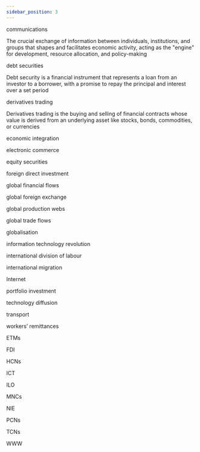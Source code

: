 ```yaml
---
sidebar_position: 3
---
```




communications

The crucial exchange of information between individuals, institutions, and groups that shapes and facilitates economic activity, acting as the "engine" for development, resource allocation, and policy-making

debt securities

Debt security is a financial instrument that represents a loan from an investor to a borrower, with a promise to repay the principal and interest over a set period

derivatives trading

Derivatives trading is the buying and selling of financial contracts whose value is derived from an underlying asset like stocks, bonds, commodities, or currencies

economic integration

electronic commerce

equity securities

foreign direct investment

global financial flows

global foreign exchange

global production webs

global trade flows

globalisation

information technology revolution

international division of labour

international migration

Internet

portfolio investment

technology diffusion

transport

workers’ remittances

ETMs

FDI

HCNs

ICT

ILO

MNCs

NIE

PCNs

TCNs

WWW


